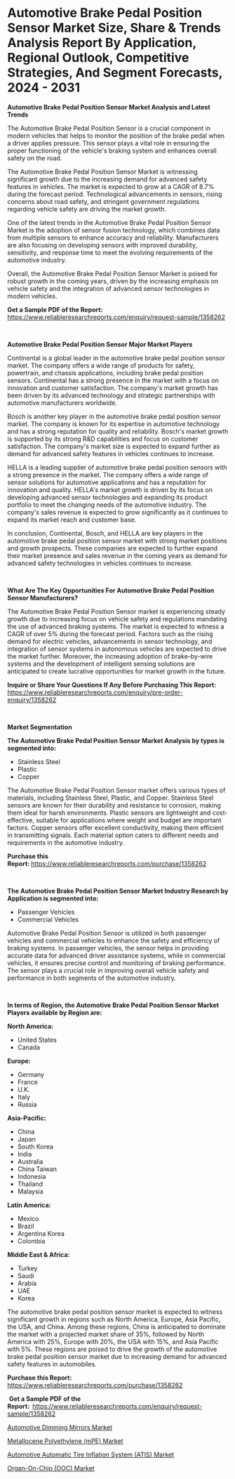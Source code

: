 <p><h1>Automotive Brake Pedal Position Sensor Market Size, Share & Trends Analysis Report By Application, Regional Outlook, Competitive Strategies, And Segment Forecasts, 2024 - 2031</h1></p><p><strong>Automotive Brake Pedal Position Sensor Market Analysis and Latest Trends</strong></p>
<p><p>The Automotive Brake Pedal Position Sensor is a crucial component in modern vehicles that helps to monitor the position of the brake pedal when a driver applies pressure. This sensor plays a vital role in ensuring the proper functioning of the vehicle's braking system and enhances overall safety on the road.</p><p>The Automotive Brake Pedal Position Sensor Market is witnessing significant growth due to the increasing demand for advanced safety features in vehicles. The market is expected to grow at a CAGR of 8.7% during the forecast period. Technological advancements in sensors, rising concerns about road safety, and stringent government regulations regarding vehicle safety are driving the market growth.</p><p>One of the latest trends in the Automotive Brake Pedal Position Sensor Market is the adoption of sensor fusion technology, which combines data from multiple sensors to enhance accuracy and reliability. Manufacturers are also focusing on developing sensors with improved durability, sensitivity, and response time to meet the evolving requirements of the automotive industry.</p><p>Overall, the Automotive Brake Pedal Position Sensor Market is poised for robust growth in the coming years, driven by the increasing emphasis on vehicle safety and the integration of advanced sensor technologies in modern vehicles.</p></p>
<p><strong>Get a Sample PDF of the Report:&nbsp;</strong> <a href="https://www.reliableresearchreports.com/enquiry/request-sample/1358262">https://www.reliableresearchreports.com/enquiry/request-sample/1358262</a></p>
<p>&nbsp;</p>
<p><strong>Automotive Brake Pedal Position Sensor Major Market Players</strong></p>
<p><p>Continental is a global leader in the automotive brake pedal position sensor market. The company offers a wide range of products for safety, powertrain, and chassis applications, including brake pedal position sensors. Continental has a strong presence in the market with a focus on innovation and customer satisfaction. The company's market growth has been driven by its advanced technology and strategic partnerships with automotive manufacturers worldwide.</p><p>Bosch is another key player in the automotive brake pedal position sensor market. The company is known for its expertise in automotive technology and has a strong reputation for quality and reliability. Bosch's market growth is supported by its strong R&D capabilities and focus on customer satisfaction. The company's market size is expected to expand further as demand for advanced safety features in vehicles continues to increase.</p><p>HELLA is a leading supplier of automotive brake pedal position sensors with a strong presence in the market. The company offers a wide range of sensor solutions for automotive applications and has a reputation for innovation and quality. HELLA's market growth is driven by its focus on developing advanced sensor technologies and expanding its product portfolio to meet the changing needs of the automotive industry. The company's sales revenue is expected to grow significantly as it continues to expand its market reach and customer base.</p><p>In conclusion, Continental, Bosch, and HELLA are key players in the automotive brake pedal position sensor market with strong market positions and growth prospects. These companies are expected to further expand their market presence and sales revenue in the coming years as demand for advanced safety technologies in vehicles continues to increase.</p></p>
<p>&nbsp;</p>
<p><strong>What Are The Key Opportunities For Automotive Brake Pedal Position Sensor Manufacturers?</strong></p>
<p><p>The Automotive Brake Pedal Position Sensor market is experiencing steady growth due to increasing focus on vehicle safety and regulations mandating the use of advanced braking systems. The market is expected to witness a CAGR of over 5% during the forecast period. Factors such as the rising demand for electric vehicles, advancements in sensor technology, and integration of sensor systems in autonomous vehicles are expected to drive the market further. Moreover, the increasing adoption of brake-by-wire systems and the development of intelligent sensing solutions are anticipated to create lucrative opportunities for market growth in the future.</p></p>
<p><strong>Inquire or Share Your Questions If Any Before Purchasing This Report:</strong> <a href="https://www.reliableresearchreports.com/enquiry/pre-order-enquiry/1358262">https://www.reliableresearchreports.com/enquiry/pre-order-enquiry/1358262</a></p>
<p>&nbsp;</p>
<p><strong>Market Segmentation</strong></p>
<p><strong>The Automotive Brake Pedal Position Sensor Market Analysis by types is segmented into:</strong></p>
<p><ul><li>Stainless Steel</li><li>Plastic</li><li>Copper</li></ul></p>
<p><p>The Automotive Brake Pedal Position Sensor market offers various types of materials, including Stainless Steel, Plastic, and Copper. Stainless Steel sensors are known for their durability and resistance to corrosion, making them ideal for harsh environments. Plastic sensors are lightweight and cost-effective, suitable for applications where weight and budget are important factors. Copper sensors offer excellent conductivity, making them efficient in transmitting signals. Each material option caters to different needs and requirements in the automotive industry.</p></p>
<p><strong>Purchase this Report:&nbsp;</strong><a href="https://www.reliableresearchreports.com/purchase/1358262">https://www.reliableresearchreports.com/purchase/1358262</a></p>
<p>&nbsp;</p>
<p><strong>The Automotive Brake Pedal Position Sensor Market Industry Research by Application is segmented into:</strong></p>
<p><ul><li>Passenger Vehicles</li><li>Commercial Vehicles</li></ul></p>
<p><p>Automotive Brake Pedal Position Sensor is utilized in both passenger vehicles and commercial vehicles to enhance the safety and efficiency of braking systems. In passenger vehicles, the sensor helps in providing accurate data for advanced driver assistance systems, while in commercial vehicles, it ensures precise control and monitoring of braking performance. The sensor plays a crucial role in improving overall vehicle safety and performance in both segments of the automotive industry.</p></p>
<p>&nbsp;</p>
<p><strong>In terms of Region, the Automotive Brake Pedal Position Sensor Market Players available by Region are:</strong></p>
<p>
    <p> <strong> North America: </strong>
        <ul>
            <li>United States</li>
            <li>Canada</li>
        </ul>
        </p> 
    <p> <strong> Europe: </strong>
        <ul>
            <li>Germany</li>
            <li>France</li>
            <li>U.K.</li>
            <li>Italy</li>
            <li>Russia</li>
        </ul>
        </p> 
    <p> <strong> Asia-Pacific: </strong>
        <ul>
            <li>China</li>
            <li>Japan</li>
            <li>South Korea</li>
            <li>India</li>
            <li>Australia</li>
            <li>China Taiwan</li>
            <li>Indonesia</li>
            <li>Thailand</li>
            <li>Malaysia</li>
        </ul>
        </p> 
    <p> <strong> Latin America: </strong>
        <ul>
            <li>Mexico</li>
            <li>Brazil</li>
            <li>Argentina Korea</li>
            <li>Colombia</li>
        </ul>
        </p> 
    <p> <strong> Middle East & Africa: </strong>
        <ul>
            <li>Turkey</li>
            <li>Saudi</li>
            <li>Arabia</li>
            <li>UAE</li>
            <li>Korea</li>
        </ul>
    </p>
    </p>
<p><p>The automotive brake pedal position sensor market is expected to witness significant growth in regions such as North America, Europe, Asia Pacific, the USA, and China. Among these regions, China is anticipated to dominate the market with a projected market share of 35%, followed by North America with 25%, Europe with 20%, the USA with 15%, and Asia Pacific with 5%. These regions are poised to drive the growth of the automotive brake pedal position sensor market due to increasing demand for advanced safety features in automobiles.</p></p>
<p><strong>Purchase this Report: </strong><a href="https://www.reliableresearchreports.com/purchase/1358262">https://www.reliableresearchreports.com/purchase/1358262</a></p>
<p>&nbsp;<strong>Get a Sample PDF of the Report:&nbsp;&nbsp;</strong><a href="https://www.reliableresearchreports.com/enquiry/request-sample/1358262">https://www.reliableresearchreports.com/enquiry/request-sample/1358262</a></p>
<p><strong></strong></p>
<p><p><a href="https://github.com/julyju69/Market-Research-Report-List-2/blob/main/automotive-dimming-mirrors-market.md">Automotive Dimming Mirrors Market</a></p><p><a href="https://view.publitas.com/reportprime-1/metallocene-polyethylene-mpe-market-analysis-and-market-size-global-industry-overview-market-segmentation-and-forecast-2023-to-2030/">Metallocene Polyethylene (mPE) Market</a></p><p><a href="https://github.com/nathandecarvalho/Market-Research-Report-List-2/blob/main/automotive-automatic-tire-inflation-system-atis-market.md">Automotive Automatic Tire Inflation System (ATIS) Market</a></p><p><a href="https://spotless-saver-8fd.notion.site/Organ-On-Chip-OOC-Market-Size-and-Growth-Market-Segmentation-Regional-and-Country-Breakdowns-an-62a765ac592c45b698b3b991c34b746a">Organ-On-Chip (OOC) Market</a></p></p>